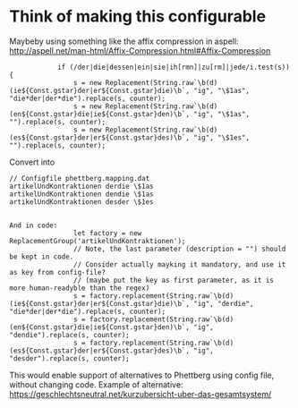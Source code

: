 
# Think of making this configurable
Maybeby using something like the affix compression in aspell:
http://aspell.net/man-html/Affix-Compression.html#Affix-Compression

``` // from artikelUndKontraktionen
            if (/der|die|dessen|ein|sie|ih[rmn]|zu[rm]|jede/i.test(s)) {
                s = new Replacement(String.raw`\b(d)(ie${Const.gstar}der|er${Const.gstar}die)\b`, "ig", "\$1as", "die*der|der*die").replace(s, counter);
                s = new Replacement(String.raw`\b(d)(en${Const.gstar}die|ie${Const.gstar}den)\b`, "ig", "\$1as", "").replace(s, counter);
                s = new Replacement(String.raw`\b(d)(es${Const.gstar}der|er${Const.gstar}des)\b`, "ig", "\$1es", "").replace(s, counter);
```
Convert into
```
// Configfile phettberg.mapping.dat
artikelUndKontraktionen derdie \$1as
artikelUndKontraktionen dendie \$1as
artikelUndKontraktionen desder \$1es


And in code:
                let factory = new ReplacementGroup('artikelUndKontraktionen');
                // Note, the last parameter (description = "") should be kept in code.
                // Consider actually mayking it mandatory, and use it as key from config-file?
                // (maybe put the key as first parameter, as it is more human-readyble than the regex)
                s = factory.replacement(String.raw`\b(d)(ie${Const.gstar}der|er${Const.gstar}die)\b`, "ig", "derdie", "die*der|der*die").replace(s, counter);
                s = factory.replacement(String.raw`\b(d)(en${Const.gstar}die|ie${Const.gstar}den)\b`, "ig", "dendie").replace(s, counter);
                s = factory.replacement(String.raw`\b(d)(es${Const.gstar}der|er${Const.gstar}des)\b`, "ig", "desder").replace(s, counter);
```

This would enable support of alternatives to Phettberg using config file, without changing code.
Example of alternative: https://geschlechtsneutral.net/kurzubersicht-uber-das-gesamtsystem/